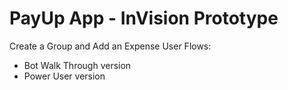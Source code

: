 # PayUp App - InVision Prototype

Create a Group and Add an Expense User Flows:

* Bot Walk Through version
* Power User version
